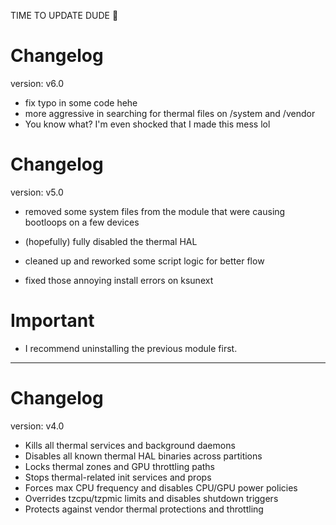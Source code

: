 TIME TO UPDATE DUDE 🎉

# Changelog
version: v6.0

- fix typo in some code hehe
- more aggressive in searching for thermal files on /system and /vendor
- You know what? I'm even shocked that I made this mess lol

# Changelog
version: v5.0

- removed some system files from the module that were causing bootloops on a few devices

- (hopefully) fully disabled the thermal HAL

- cleaned up and reworked some script logic for better flow

- fixed those annoying install errors on ksunext

# Important
- I recommend uninstalling the previous module first.

---

# Changelog
version: v4.0

- Kills all thermal services and background daemons
- Disables all known thermal HAL binaries across partitions
- Locks thermal zones and GPU throttling paths
- Stops thermal-related init services and props
- Forces max CPU frequency and disables CPU/GPU power policies
- Overrides tzcpu/tzpmic limits and disables shutdown triggers
- Protects against vendor thermal protections and throttling
